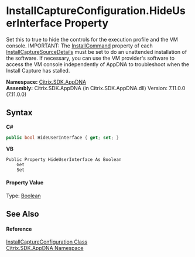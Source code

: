 # InstallCaptureConfiguration.HideUserInterface Property 
 

Set this to true to hide the controls for the execution profile and the VM console. IMPORTANT: The <a href="5806b325-7fcb-90b9-cd16-537ae83368ef">InstallCommand</a> property of each <a href="df8a3890-8c6e-59f4-1152-dfdd9a4a18c0">InstallCaptureSourceDetails</a> must be set to do an unattended installation of the software. If necessary, you can use the VM provider's software to access the VM console independently of AppDNA to troubleshoot when the Install Capture has stalled.

**Namespace:**&nbsp;[Citrix.SDK.AppDNA](index.md)<br />**Assembly:**&nbsp;Citrix.SDK.AppDNA (in Citrix.SDK.AppDNA.dll) Version: 7.11.0.0 (7.11.0.0)

## Syntax

**C#**
```csharp
public bool HideUserInterface { get; set; }
```

**VB**
```vbnet
Public Property HideUserInterface As Boolean
	Get
	Set
```


#### Property Value
Type: <a href="http://msdn2.microsoft.com/en-us/library/a28wyd50" target="_blank">Boolean</a>

## See Also


#### Reference
<a href="e17f570a-63db-91c5-d15b-1067a2151672">InstallCaptureConfiguration Class</a><br /><a href="fe2d265b-410b-8b11-1eb4-a790e0b062bf">Citrix.SDK.AppDNA Namespace</a><br />